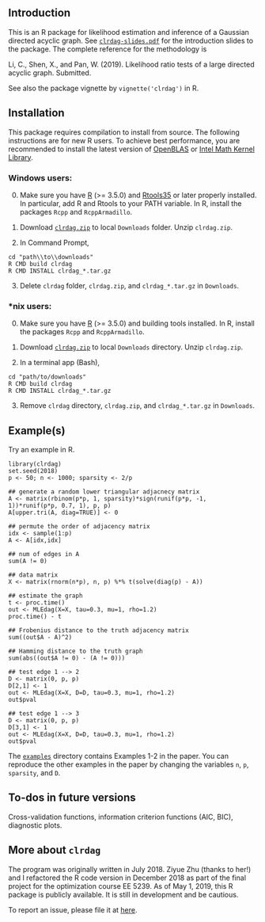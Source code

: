 ## Introduction

This is an R package for likelihood estimation and inference of a Gaussian directed acyclic graph. 
See [```clrdag-slides.pdf```](https://github.com/chunlinli/clrdag/blob/master/clrdag-slides.pdf) for the introduction slides to the package. 
The complete reference for the methodology is 

Li, C., Shen, X., and Pan, W. (2019). Likelihood ratio tests of a large directed acyclic graph. Submitted. 

See also the package vignette by ```vignette('clrdag')``` in R.

## Installation 

This package requires compilation to install from source. The following instructions are for new R users. To achieve best performance, you are recommended to install the latest version of [OpenBLAS](https://github.com/xianyi/OpenBLAS) or [Intel Math Kernel Library](https://software.intel.com/mkl). 

### Windows users: 

0. Make sure you have [R](https://www.r-project.org/) (>= 3.5.0) and [Rtools35](https://cran.r-project.org/bin/windows/Rtools/) or later properly installed. In particular, add R and Rtools to your PATH variable. In R, install the packages ```Rcpp``` and ```RcppArmadillo```.

1. Download [```clrdag.zip```](https://github.com/chunlinli/clrdag/blob/master/pkg/clrdag.zip) to local ```Downloads``` folder. Unzip ```clrdag.zip```.

2. In Command Prompt, 
```
cd "path\\to\\downloads"
R CMD build clrdag
R CMD INSTALL clrdag_*.tar.gz
```
3. Delete ```clrdag``` folder, ```clrdag.zip```, and ```clrdag_*.tar.gz``` in ```Downloads```.

### \*nix users:

0. Make sure you have [R](https://www.r-project.org/) (>= 3.5.0) and building tools installed. 
In R, install the packages ```Rcpp``` and ```RcppArmadillo```.

1. Download [```clrdag.zip```](https://github.com/chunlinli/clrdag/blob/master/pkg/clrdag.zip) to local ```Downloads``` directory. Unzip ```clrdag.zip```.

2. In a terminal app (Bash), 
```
cd "path/to/downloads"
R CMD build clrdag
R CMD INSTALL clrdag_*.tar.gz
```
3. Remove ```clrdag``` directory, ```clrdag.zip```, and ```clrdag_*.tar.gz``` in ```Downloads```.

## Example(s)

Try an example in R.

```
library(clrdag)
set.seed(2018)
p <- 50; n <- 1000; sparsity <- 2/p

## generate a random lower triangular adjacnecy matrix
A <- matrix(rbinom(p*p, 1, sparsity)*sign(runif(p*p, -1, 1))*runif(p*p, 0.7, 1), p, p)
A[upper.tri(A, diag=TRUE)] <- 0

## permute the order of adjacency matrix
idx <- sample(1:p)
A <- A[idx,idx]

## num of edges in A
sum(A != 0)

## data matrix
X <- matrix(rnorm(n*p), n, p) %*% t(solve(diag(p) - A))

## estimate the graph
t <- proc.time()
out <- MLEdag(X=X, tau=0.3, mu=1, rho=1.2)
proc.time() - t

## Frobenius distance to the truth adjacency matrix
sum((out$A - A)^2)

## Hamming distance to the truth graph
sum(abs((out$A != 0) - (A != 0)))

## test edge 1 --> 2
D <- matrix(0, p, p)
D[2,1] <- 1
out <- MLEdag(X=X, D=D, tau=0.3, mu=1, rho=1.2)
out$pval

## test edge 1 --> 3
D <- matrix(0, p, p)
D[3,1] <- 1
out <- MLEdag(X=X, D=D, tau=0.3, mu=1, rho=1.2)
out$pval
```

The [```examples```](https://github.com/chunlinli/clrdag/tree/master/examples) directory contains Examples 1-2 in the paper. 
You can reproduce the other examples in the paper by changing the variables ```n```, ```p```, ```sparsity```, and ```D```. 

## To-dos in future versions

Cross-validation functions, information criterion functions (AIC, BIC), diagnostic plots. 

## More about ```clrdag``` 

The program was originally written in July 2018. 
Ziyue Zhu (thanks to her!) and I refactored the R code version in December 2018 as part of the final project for the optimization course EE 5239. 
As of May 1, 2019, this R package is publicly available. 
It is still in development and be cautious.

To report an issue, please file it at [here](https://github.com/chunlinli/clrdag/issues).
